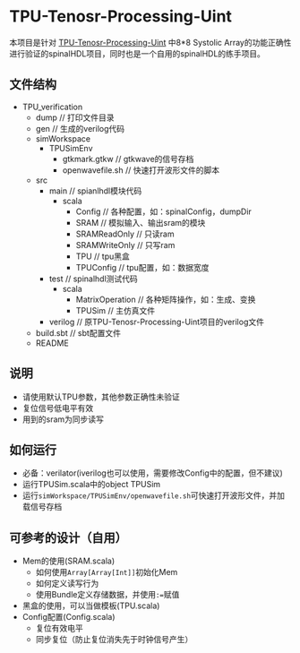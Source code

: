 # TPU-Tenosr-Processing-Uint
本项目是针对 [TPU-Tenosr-Processing-Uint](https://github.com/leo47007/TPU-Tensor-Processing-Unit) 中8*8 Systolic Array的功能正确性进行验证的spinalHDL项目，同时也是一个自用的spinalHDL的练手项目。

## 文件结构
- TPU_verification
  - dump // 打印文件目录
  - gen // 生成的verilog代码
  - simWorkspace
    - TPUSimEnv
      - gtkmark.gtkw // gtkwave的信号存档
      - openwavefile.sh // 快速打开波形文件的脚本
  - src 
    - main // spianlhdl模块代码
      - scala
        - Config // 各种配置，如：spinalConfig，dumpDir
        - SRAM // 模拟输入、输出sram的模块
        - SRAMReadOnly // 只读ram
        - SRAMWriteOnly // 只写ram
        - TPU // tpu黑盒
        - TPUConfig // tpu配置，如：数据宽度
    - test // spinalhdl测试代码
      - scala
        - MatrixOperation // 各种矩阵操作，如：生成、变换
        - TPUSim // 主仿真文件
    - verilog // 原TPU-Tenosr-Processing-Uint项目的verilog文件
  - build.sbt // sbt配置文件
  - README

## 说明
- 请使用默认TPU参数，其他参数正确性未验证
- 复位信号低电平有效
- 用到的sram为同步读写

## 如何运行
- 必备：verilator(iverilog也可以使用，需要修改Config中的配置，但不建议)
- 运行TPUSim.scala中的object TPUSim
- 运行`simWorkspace/TPUSimEnv/openwavefile.sh`可快速打开波形文件，并加载信号存档

## 可参考的设计（自用）
- Mem的使用(SRAM.scala)
  - 如何使用`Array[Array[Int]]`初始化Mem
  - 如何定义读写行为
  - 使用Bundle定义存储数据，并使用`:=`赋值
- 黑盒的使用，可以当做模板(TPU.scala)
- Config配置(Config.scala)
  - 复位有效电平
  - 同步复位（防止复位消失先于时钟信号产生）
